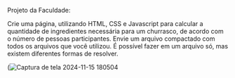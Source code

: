 Projeto da Faculdade:

Crie uma página, utilizando HTML, CSS e Javascript para calcular a quantidade de ingredientes necessária para um churrasco, 
de acordo com o número de pessoas participantes. Envie um arquivo compactado com todos os arquivos que você utilizou. 
É possível fazer em um arquivo só, mas existem diferentes formas de resolver.

(![Captura de tela 2024-11-15 180504](https://github.com/user-attachments/assets/22c25c40-73fd-4c3f-bf9a-0ed795ebeea5)
